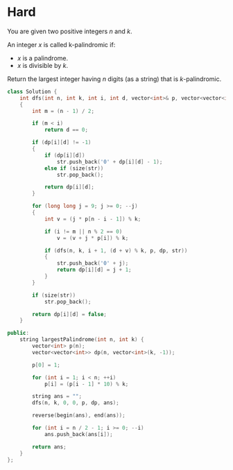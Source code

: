 # Hard

You are given two positive integers $n$ and $k$.

An integer $x$ is called k-palindromic if:

- $x$ is a palindrome.
- $x$ is divisible by $k$.

Return the largest integer having $n$ digits (as a string) that is $k$-palindromic.

```cpp
class Solution {
    int dfs(int n, int k, int i, int d, vector<int>& p, vector<vector<int>>& dp, string& str)
    {
        int m = (n - 1) / 2;

        if (m < i)
            return d == 0;

        if (dp[i][d] != -1)
        {
            if (dp[i][d])
                str.push_back('0' + dp[i][d] - 1);
            else if (size(str))
                str.pop_back();

            return dp[i][d];
        }

        for (long long j = 9; j >= 0; --j)
        {
            int v = (j * p[n - i - 1]) % k;

            if (i != m || n % 2 == 0)
                v = (v + j * p[i]) % k;

            if (dfs(n, k, i + 1, (d + v) % k, p, dp, str))
            {
                str.push_back('0' + j);
                return dp[i][d] = j + 1;
            }
        }

        if (size(str))
            str.pop_back();

        return dp[i][d] = false;
    }

public:
    string largestPalindrome(int n, int k) {
        vector<int> p(n);
        vector<vector<int>> dp(n, vector<int>(k, -1));

        p[0] = 1;

        for (int i = 1; i < n; ++i)
            p[i] = (p[i - 1] * 10) % k;

        string ans = "";
        dfs(n, k, 0, 0, p, dp, ans);

        reverse(begin(ans), end(ans));

        for (int i = n / 2 - 1; i >= 0; --i)
            ans.push_back(ans[i]);

        return ans;
    }
};
```
